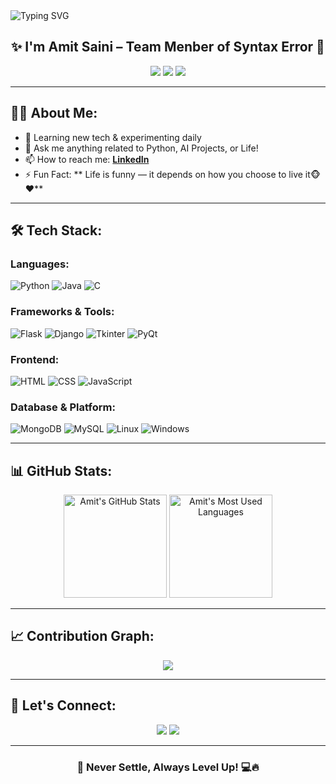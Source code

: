 <!-- Banner -->
<img src="https://readme-typing-svg.herokuapp.com?font=Fira+Code&size=24&pause=1000&color=7CFC00&vCenter=true&width=435&lines=Hey!+I'm+Amit+Saini+%F0%9F%91%8B;CSE+Student+%7C+Dev+%7C+Coder+%F0%9F%92%BB;Loves+to+Build+Unique+Projects+%F0%9F%92%A1;Welcome+to+My+World+%F0%9F%8C%9F" alt="Typing SVG" />

<h2 align="center">✨ I'm Amit Saini – Team Menber of Syntax Error 💙</h2>

<p align="center">
  <img src="https://img.shields.io/badge/Branch-CSE-blue?style=for-the-badge" />
  <img src="https://img.shields.io/badge/College-MIET%20Meerut-orange?style=for-the-badge" />
  <img src="https://img.shields.io/badge/Batch-2026-yellow?style=for-the-badge" />
</p>

---

## 🙋‍♂️ About Me: 
- 🌱 Learning new tech & experimenting daily  
- 💬 Ask me anything related to Python, AI Projects, or Life!  
- 📫 How to reach me: **[LinkedIn](https://www.linkedin.com/in/amit-saini-5b7858280/)**  
- ⚡ Fun Fact: ** Life is funny — it depends on how you choose to live it🐵❤️**

---

## 🛠️ Tech Stack:

### Languages:
![Python](https://img.shields.io/badge/Python-3670A0?style=for-the-badge&logo=python&logoColor=white)
![Java](https://img.shields.io/badge/Java-ED8B00?style=for-the-badge&logo=java&logoColor=white)
![C](https://img.shields.io/badge/C-00599C?style=for-the-badge&logo=c&logoColor=white)

### Frameworks & Tools:
![Flask](https://img.shields.io/badge/Flask-black?style=for-the-badge&logo=flask)
![Django](https://img.shields.io/badge/Django-092E20?style=for-the-badge&logo=django&logoColor=white)
![Tkinter](https://img.shields.io/badge/Tkinter-%23323330.svg?style=for-the-badge&logo=python&logoColor=white)
![PyQt](https://img.shields.io/badge/PyQt-41CD52?style=for-the-badge&logo=qt&logoColor=white)

### Frontend:
![HTML](https://img.shields.io/badge/HTML-E34F26?style=for-the-badge&logo=html5&logoColor=white)
![CSS](https://img.shields.io/badge/CSS-1572B6?style=for-the-badge&logo=css3&logoColor=white)
![JavaScript](https://img.shields.io/badge/JavaScript-F7DF1E?style=for-the-badge&logo=javascript&logoColor=black)

### Database & Platform:
![MongoDB](https://img.shields.io/badge/MongoDB-4EA94B?style=for-the-badge&logo=mongodb&logoColor=white)
![MySQL](https://img.shields.io/badge/MySQL-00758F?style=for-the-badge&logo=mysql&logoColor=white)
![Linux](https://img.shields.io/badge/Linux-FCC624?style=for-the-badge&logo=linux&logoColor=black)
![Windows](https://img.shields.io/badge/Windows-0078D6?style=for-the-badge&logo=windows&logoColor=white)

---

## 📊 GitHub Stats:

<p align="center">
  <img src="https://github-readme-stats.vercel.app/api?username=amit-saini-21&show_icons=true&theme=radical" alt="Amit's GitHub Stats" height="165" />
  <img src="https://github-readme-stats.vercel.app/api/top-langs/?username=amit-saini-21&layout=compact&theme=radical" alt="Amit's Most Used Languages" height="165" />
</p>

---

## 📈 Contribution Graph:

<p align="center">
  <img src="https://github-readme-activity-graph.vercel.app/graph?username=amit-saini-21&theme=react-dark&area=true" />
</p>

---

## 🤝 Let's Connect:

<p align="center">
  <a href="https://www.linkedin.com/in/amitsaini07/"><img src="https://img.shields.io/badge/LinkedIn-blue?style=for-the-badge&logo=linkedin" /></a>
  <a href="mailto:amit.saini07.miet@gmail.com"><img src="https://img.shields.io/badge/Email-D14836?style=for-the-badge&logo=gmail&logoColor=white" /></a>
</p>

---

<h3 align="center">🚀 Never Settle, Always Level Up! 💻🔥</h3>
